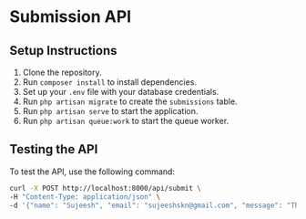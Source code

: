# Submission API

## Setup Instructions

1. Clone the repository.
2. Run `composer install` to install dependencies.
3. Set up your `.env` file with your database credentials.
4. Run `php artisan migrate` to create the `submissions` table.
5. Run `php artisan serve` to start the application.
6. Run `php artisan queue:work` to start the queue worker.

## Testing the API

To test the API, use the following command:

```bash
curl -X POST http://localhost:8000/api/submit \
-H "Content-Type: application/json" \
-d '{"name": "Sujeesh", "email": "sujeeshskn@gmail.com", "message": "This is a test message."}'
